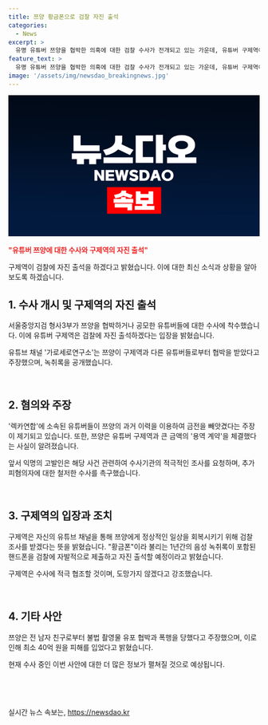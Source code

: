 ```yaml
---
title: 쯔양 황금폰으로 검찰 자진 출석
categories:
  - News
excerpt: >
  유명 유튜버 쯔양을 협박한 의혹에 대한 검찰 수사가 전개되고 있는 가운데, 유튜버 구제역이 자진 출석을 표명했다. 쯔양은 협박과 금전 빼앗김을 주장하며 관련 유튜버들에 대한 수사를 요구했고, 구제역은 검찰에 자진 출석하여 사건에 대한 조사를 받을 것을 공언했다. 이에 따라 검찰은 혐의가 있는 유튜버들을 공갈 등 혐의로 처벌할 예정이다. 또한, 쯔양은 예비 고소 대상인 A씨로부터 불법 촬영물 유포와 폭행을 당했으며, 40억 원을 뜯겼다고 주장했으며, A씨가 사망함에 따라 해당 사건은 종결됐다.
feature_text: >
  유명 유튜버 쯔양을 협박한 의혹에 대한 검찰 수사가 전개되고 있는 가운데, 유튜버 구제역이 자진 출석을 표명했다. 쯔양은 협박과 금전 빼앗김을 주장하며 관련 유튜버들에 대한 수사를 요구했고, 구제역은 검찰에 자진 출석하여 사건에 대한 조사를 받을 것을 공언했다. 이에 따라 검찰은 혐의가 있는 유튜버들을 공갈 등 혐의로 처벌할 예정이다. 또한, 쯔양은 예비 고소 대상인 A씨로부터 불법 촬영물 유포와 폭행을 당했으며, 40억 원을 뜯겼다고 주장했으며, A씨가 사망함에 따라 해당 사건은 종결됐다.
image: '/assets/img/newsdao_breakingnews.jpg'
---
```


<p><img src="/assets/img/newsdao_breakingnews.jpg" alt="implanttips 속보" /></p>

<p><b><span style="color: #ee2323;">"유튜버 쯔양에 대한 수사와 구제역의 자진 출석"</span></b></p>

<p>구제역이 검찰에 자진 출석을 하겠다고 밝혔습니다. 이에 대한 최신 소식과 상황을 알아보도록 하겠습니다. </p>

<h2 data-ke-size="size26">1. 수사 개시 및 구제역의 자진 출석</h2>

<p>서울중앙지검 형사3부가 쯔양을 협박하거나 공모한 유튜버들에 대한 수사에 착수했습니다. 이에 유튜버 구제역은 검찰에 자진 출석하겠다는 입장을 밝혔습니다.</p>

<p>유튜브 채널 '가로세로연구소'는 쯔양이 구제역과 다른 유튜버들로부터 협박을 받았다고 주장했으며, 녹취록을 공개했습니다.</p>

<p data-ke-size="size16">&nbsp;</p>

<h2 data-ke-size="size26">2. 혐의와 주장</h2>

<p>'렉카연합'에 소속된 유튜버들이 쯔양의 과거 이력을 이용하여 금전을 빼앗겼다는 주장이 제기되고 있습니다. 또한, 쯔양은 유튜버 구제역과 큰 금액의 '용역 계약'을 체결했다는 사실이 알려졌습니다.</p>

<p>앞서 익명의 고발인은 해당 사건 관련하여 수사기관의 적극적인 조사를 요청하며, 추가 피혐의자에 대한 철저한 수사를 촉구했습니다. </p>

<p data-ke-size="size16">&nbsp;</p>

<h2 data-ke-size="size26">3. 구제역의 입장과 조치</h2>

<p>구제역은 자신의 유튜브 채널을 통해 쯔양에게 정상적인 일상을 회복시키기 위해 검찰 조사를 받겠다는 뜻을 밝혔습니다. "황금폰"이라 불리는 1년간의 음성 녹취록이 포함된 핸드폰을 검찰에 자발적으로 제출하고 자진 출석할 예정이라고 밝혔습니다.</p>

<p>구제역은 수사에 적극 협조할 것이며, 도망가지 않겠다고 강조했습니다.</p>

<p data-ke-size="size16">&nbsp;</p>

<h2 data-ke-size="size26">4. 기타 사안</h2>

<p>쯔양은 전 남자 친구로부터 불법 촬영물 유포 협박과 폭행을 당했다고 주장했으며, 이로 인해 최소 40억 원을 피해를 입었다고 밝혔습니다.</p>

<p>현재 수사 중인 이번 사안에 대한 더 많은 정보가 펼쳐질 것으로 예상됩니다.</p>

<p data-ke-size="size16">&nbsp;</p>

<p data-ke-size="size16">&nbsp;</p>
실시간 뉴스 속보는, <a href="https://newsdao.kr" rel="dofollow">https://newsdao.kr</a>


